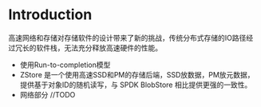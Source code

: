 # Introduction
高速网络和存储对存储软件的设计带来了新的挑战，传统分布式存储的IO路径经过冗长的软件栈，无法充分释放高速硬件的性能。
- 使用Run-to-completion模型
- ZStore 是一个使用高速SSD和PM的存储后端，SSD放数据，PM放元数据，提供基于对象ID的随机读写，与 SPDK BlobStore 相比提供更强的一致性。
- 网络部分 //TODO
